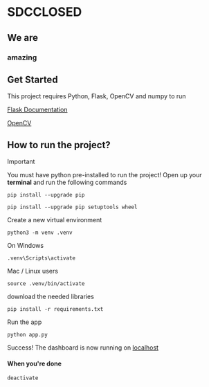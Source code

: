 # SDCCLOSED

## We are

### amazing

## Get Started
This project requires Python, Flask, OpenCV and numpy to run

[Flask Documentation](https://flask.palletsprojects.com/en/stable/)

[OpenCV](https://docs.opencv.org/4.x/d6/d00/tutorial_py_root.html)


## How to run the project?
> [!IMPORTANT]
> You must have python pre-installed to run the project!
> Open up your **terminal** and run the following commands

```
pip install --upgrade pip
```

```
pip install --upgrade pip setuptools wheel
```


Create a new virtual environment
```
python3 -m venv .venv
```

On Windows
 ```
.venv\Scripts\activate
```

Mac / Linux users
```
source .venv/bin/activate
```

download the needed libraries
```
pip install -r requirements.txt
```

Run the app
```
python app.py
```

Success! The dashboard is now running on [localhost]([localhost:](http://127.0.0.1:7890/))

#### When you're done
```
deactivate
```

